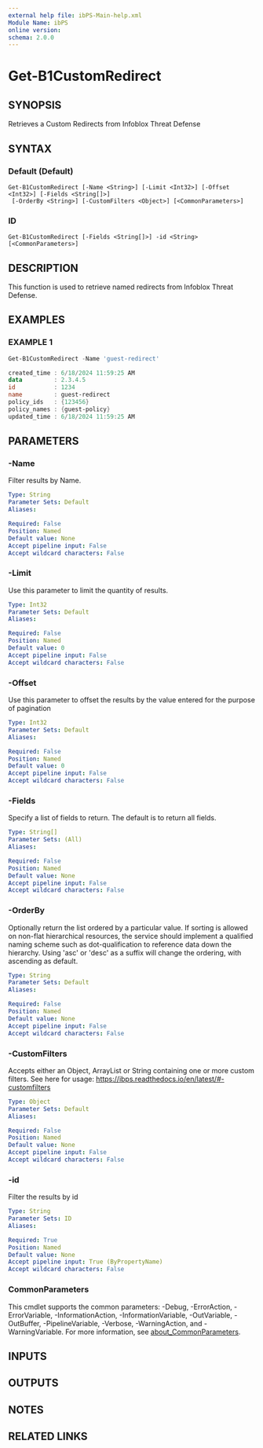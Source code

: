 ```yaml
---
external help file: ibPS-Main-help.xml
Module Name: ibPS
online version:
schema: 2.0.0
---
```


# Get-B1CustomRedirect

## SYNOPSIS
Retrieves a Custom Redirects from Infoblox Threat Defense

## SYNTAX

### Default (Default)
```
Get-B1CustomRedirect [-Name <String>] [-Limit <Int32>] [-Offset <Int32>] [-Fields <String[]>]
 [-OrderBy <String>] [-CustomFilters <Object>] [<CommonParameters>]
```

### ID
```
Get-B1CustomRedirect [-Fields <String[]>] -id <String> [<CommonParameters>]
```

## DESCRIPTION
This function is used to retrieve named redirects from Infoblox Threat Defense.

## EXAMPLES

### EXAMPLE 1
```powershell
Get-B1CustomRedirect -Name 'guest-redirect'

created_time : 6/18/2024 11:59:25 AM
data         : 2.3.4.5
id           : 1234
name         : guest-redirect
policy_ids   : {123456}
policy_names : {guest-policy}
updated_time : 6/18/2024 11:59:25 AM
```

## PARAMETERS

### -Name
Filter results by Name.

```yaml
Type: String
Parameter Sets: Default
Aliases:

Required: False
Position: Named
Default value: None
Accept pipeline input: False
Accept wildcard characters: False
```

### -Limit
Use this parameter to limit the quantity of results.

```yaml
Type: Int32
Parameter Sets: Default
Aliases:

Required: False
Position: Named
Default value: 0
Accept pipeline input: False
Accept wildcard characters: False
```

### -Offset
Use this parameter to offset the results by the value entered for the purpose of pagination

```yaml
Type: Int32
Parameter Sets: Default
Aliases:

Required: False
Position: Named
Default value: 0
Accept pipeline input: False
Accept wildcard characters: False
```

### -Fields
Specify a list of fields to return.
The default is to return all fields.

```yaml
Type: String[]
Parameter Sets: (All)
Aliases:

Required: False
Position: Named
Default value: None
Accept pipeline input: False
Accept wildcard characters: False
```

### -OrderBy
Optionally return the list ordered by a particular value.
If sorting is allowed on non-flat hierarchical resources, the service should implement a qualified naming scheme such as dot-qualification to reference data down the hierarchy.
Using 'asc' or 'desc' as a suffix will change the ordering, with ascending as default.

```yaml
Type: String
Parameter Sets: Default
Aliases:

Required: False
Position: Named
Default value: None
Accept pipeline input: False
Accept wildcard characters: False
```

### -CustomFilters
Accepts either an Object, ArrayList or String containing one or more custom filters.
See here for usage: https://ibps.readthedocs.io/en/latest/#-customfilters

```yaml
Type: Object
Parameter Sets: Default
Aliases:

Required: False
Position: Named
Default value: None
Accept pipeline input: False
Accept wildcard characters: False
```

### -id
Filter the results by id

```yaml
Type: String
Parameter Sets: ID
Aliases:

Required: True
Position: Named
Default value: None
Accept pipeline input: True (ByPropertyName)
Accept wildcard characters: False
```

### CommonParameters
This cmdlet supports the common parameters: -Debug, -ErrorAction, -ErrorVariable, -InformationAction, -InformationVariable, -OutVariable, -OutBuffer, -PipelineVariable, -Verbose, -WarningAction, and -WarningVariable. For more information, see [about_CommonParameters](http://go.microsoft.com/fwlink/?LinkID=113216).

## INPUTS

## OUTPUTS

## NOTES

## RELATED LINKS

